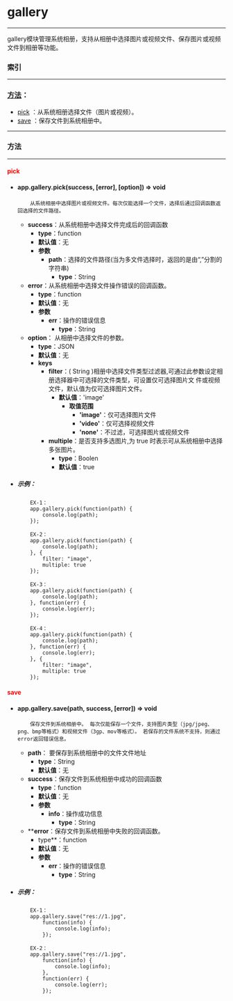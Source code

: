 # gallery
***



gallery模块管理系统相册，支持从相册中选择图片或视频文件、保存图片或视频文件到相册等功能。



###	索引
***
###	[方法](#方法)：

*	[pick](#pick) ：从系统相册选择文件（图片或视频）。
*	[save](#save) ：保存文件到系统相册中。
***

###	<div id="方法">方法</div>

***

#### <div id="pick" style="color:red">pick</div>
-	####	app.gallery.pick(success, [error], [option])   ⇒ void 

			从系统相册中选择图片或视频文件。每次仅能选择一个文件，选择后通过回调函数返回选择的文件路径。

	-	**success**：从系统相册中选择文件完成后的回调函数
		-	**type**：function
		-	**默认值**：无
		-	**参数**
			-	**path**：选择的文件路径(当为多文件选择时，返回的是由“,”分割的字符串)
				-	**type**：String
	-	**error**：从系统相册中选择文件操作错误的回调函数。
		-	**type**：function
		-	**默认值**：无
		-	**参数**
			-	**err**：操作的错误信息
				-	**type**：String
	-	**option**： 从相册中选择文件的参数。
		-	**type**：JSON
		-	**默认值**：无
		-	**keys**
			-	**filter**：( String )相册中选择文件类型过滤器,可通过此参数设定相册选择器中可选择的文件类型，可设置仅可选择图片文 件或视频文件，默认值为仅可选择图片文件。
				-	**默认值**：'image'
					-	**取值范围**
						-	**'image'**：仅可选择图片文件
						-	**'video'**：仅可选择视频文件
						-	**'none'**：不过滤，可选择图片或视频文件
			-	**multiple**：是否支持多选图片,为 true 时表示可从系统相册中选择多张图片。
				-	**type**：Boolen 
				-	**默认值**：true

-	#####	示例：

			EX-1：
			app.gallery.pick(function(path) {
			    console.log(path);
			});
		
			EX-2：
			app.gallery.pick(function(path) {
			    console.log(path);
			}, {
			    filter: "image",
			    multiple: true
			});
		
			EX-3：
			app.gallery.pick(function(path) {
			    console.log(path);
			}, function(err) {
			    console.log(err);
			});
		
			EX-4：
			app.gallery.pick(function(path) {
			    console.log(path);
			}, function(err) {
			    console.log(err);
			}, {
			    filter: "image",
			    multiple: true
			});

####	<div id="save" style="color:red">save</div>

-	####	app.gallery.save(path, success, [error])   ⇒ void

			保存文件到系统相册中。 每次仅能保存一个文件，支持图片类型（jpg/jpeg、png、bmp等格式）和视频文件（3gp、mov等格式）。 若保存的文件系统不支持，则通过error返回错误信息。

	-	**path**：  要保存到系统相册中的文件文件地址
		-	**type**：String
		-	**默认值**：无
	-	**success**：保存文件到系统相册中成功的回调函数
		-	**type**：function
		-	**默认值**：无
		-	**参数**
			-	**info**：操作成功信息
				-	**type**：String
	-	****error**：保存文件到系统相册中失败的回调函数。
		-	type**：function
		-	**默认值**：无
		-	**参数**
			-	**err**：操作的错误信息
				-	**type**：String


-	#####	示例：

			EX-1：
			app.gallery.save("res://1.jpg",
			    function(info) {
			        console.log(info);
			    });
		
			EX-2：
			app.gallery.save("res://1.jpg",
			    function(info) {
			        console.log(info);
			    },
			    function(err) {
			        console.log(err);
			    });
	


